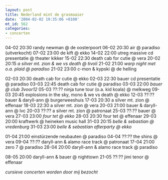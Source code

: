 ```yaml
---
layout: post
title: Nederland mint de grasmaaier
date: '2004-02-02 19:35:06 +0100'
mt_id: 562
categories:
- concerten
---
```

04-02 20:30 randy newman @ de oosterpoort
06-02 20:30 air @ paradiso (uitverkocht)
07-02 23:00 de kift @ ekko
14-02 22:00 utreg massive cd presentatie @ theater kikker
15-02 22:30 death cab for cutie @ vera
20-02 20:15 <i>a silver mt. zion &amp; we vs death @ tivoli</i>
21-02 21:00 <i>warp night met o.a. plaid @ paradiso</i>
21-02 23:00 c-mon &amp; kypski @ de helling

02-03 20:30 death cab for cutie @ ekko
02-03 22:30 bauer cd presentatie @ paradiso
03-03 22:45 death cab for cutie @ paradiso
03-03 22:00 <i>bauer @ club 3voor12</i>
05-03 ??:?? ninja tune tour (o.a. kid koala) @ melkweg
09-03 20:45 explosions in the sky, mono &amp; we vs death @ ekko
12-03 ??:?? bauer &amp; daryll-ann @ burgerweeshuis
17-03 20:30 a silver mt. zion @ effenaar
18-03 22:30 a silver mt. zion @ vera
20-03 21:00 bauer &amp; daryll-ann @ lvc
20-03 ??:?? a silver mt. zion @ patronaat
25-03 ??:?? bauer @ vera
27-03 23:00 <i>four tet @ ekko</i>
28-03 20:30 four tet @ effenaar
29-03 20:00 kraftwerk @ heineken music hall
31-03 20:15 <i>belle &amp; sebastian @ vredenburg</i>
31-03 23:00 <i>belle &amp; sebastian afterparty @ ekko</i>

01-04 21:00 einst&uuml;rzende neubauten @ paradiso
04-04 ??:?? the shins @ vera
09-04 ??:?? daryll-ann &amp; alamo race track @ patronaat
17-04 21:00 zero 7 @ paradiso
28-04 20:00 daryll-ann &amp; alamo race track @ paradiso

08-05 20:00 daryll-ann &amp; bauer @ nighttown
21-05 ??:?? jimi tenor @ effenaar

<i>cursieve concerten worden door mij bezocht</i>
